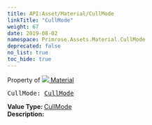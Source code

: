 ```yaml
---
title: API:Asset/Material/CullMode
linkTitle: "CullMode"
weight: 67
date: 2019-08-02
namespace: Primrose.Assets.Material.CullMode
deprecated: false
no_list: true
toc_hide: true
---
```

Property of <a href="/docs/api-reference/Class/Material"><img src="/icons/silk/default.png"/>&nbsp;Material</a>
<pre class="method-declaration">
CullMode: <a class="type" href="/docs/api-reference/Misc/CullMode">CullMode</a></pre>
<b>Value Type: </b>
<a class="type" href="/docs/api-reference/Misc/CullMode">CullMode</a>
<br/>
<b>Description: </b>
